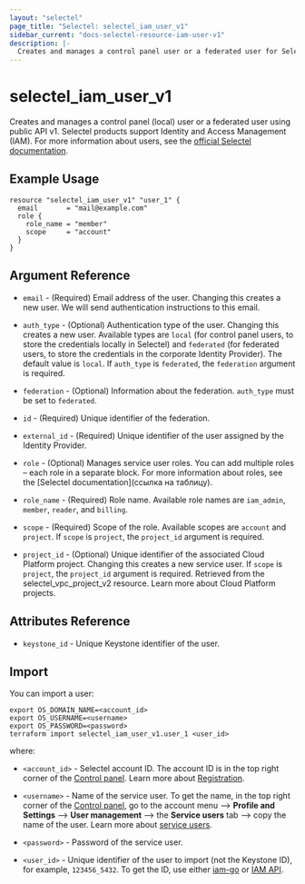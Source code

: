 ```yaml
---
layout: "selectel"
page_title: "Selectel: selectel_iam_user_v1"
sidebar_current: "docs-selectel-resource-iam-user-v1"
description: |-
  Creates and manages a control panel user or a federated user for Selectel products using public API v1.
---
```


# selectel\_iam\_user\_v1

Creates and manages a control panel (local) user or a federated user using public API v1. Selectel products support Identity and Access Management (IAM). For more information about users, see the [official Selectel documentation](https://docs.selectel.ru/control-panel-actions/users-and-roles/user-types-and-roles/).

## Example Usage

```hcl
resource "selectel_iam_user_v1" "user_1" {
  email       = "mail@example.com"
  role {
    role_name = "member"
    scope     = "account"
  }
}
```

## Argument Reference

* `email` - (Required) Email address of the user. Changing this creates a new user. We will send authentication instructions to this email. 

* `auth_type` - (Optional) Authentication type of the user. Changing this creates a new user. Available types are `local` (for control panel users, to store the credentials locally in Selectel) and `federated` (for federated users, to store the credentials in the corporate Identity Provider). The default value is `local`. If `auth_type` is `federated`, the `federation` argument is required.

* `federation` - (Optional) Information about the federation. `auth_type` must be set to `federated`.

* `id` - (Required) Unique identifier of the federation.

* `external_id` - (Required) Unique identifier of the user assigned by the Identity Provider.

* `role` - (Optional) Manages service user roles. You can add multiple roles – each role in a separate block. For more information about roles, see the [Selectel documentation](ссылка на таблицу).

* `role_name` - (Required) Role name. Available role names are `iam_admin`, `member`, `reader`, and `billing`.

* `scope` - (Required) Scope of the role. Available scopes are `account` and `project`. If `scope` is `project`, the `project_id` argument is required.

* `project_id` - (Optional) Unique identifier of the associated Cloud Platform project. Changing this creates a new service user.  If `scope` is `project`, the `project_id` argument is required. Retrieved from the selectel_vpc_project_v2 resource. Learn more about Cloud Platform projects.

## Attributes Reference

* `keystone_id` - Unique Keystone identifier of the user.

## Import

You can import a user:

```shell
export OS_DOMAIN_NAME=<account_id>
export OS_USERNAME=<username>
export OS_PASSWORD=<password>
terraform import selectel_iam_user_v1.user_1 <user_id>
```

where:

* `<account_id>` - Selectel account ID. The account ID is in the top right corner of the [Control panel](https://my.selectel.ru/). Learn more about [Registration](https://docs.selectel.ru/control-panel-actions/account/registration/).

* `<username>` - Name of the service user. To get the name, in the top right corner of the [Control panel](https://my.selectel.ru/profile/users_management/users?type=service), go to the account menu ⟶ **Profile and Settings** ⟶ **User management** ⟶ the **Service users** tab ⟶ copy the name of the user. Learn more about [service users](https://docs.selectel.ru/control-panel-actions/users-and-roles/user-types-and-roles/).

* `<password>` - Password of the service user.

* `<user_id>` - Unique identifier of the user to import (not the Keystone ID), for example, `123456_5432`. To get the ID, use either [iam-go](https://github.com/selectel/iam-go) or [IAM API](https://developers.selectel.ru/docs/control-panel/iam/).